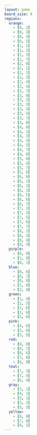 ```yaml
---
layout: game
board_size: 9
regions:
  orange:
    - [0, 2]
    - [0, 3]
    - [0, 4]
    - [0, 5]
    - [1, 1]
    - [1, 2]
    - [1, 3]
    - [1, 7]
    - [2, 0]
    - [2, 1]
    - [2, 2]
    - [2, 3]
    - [2, 4]
    - [2, 5]
    - [2, 7]
    - [3, 0]
    - [3, 2]
    - [3, 3]
    - [3, 4]
    - [3, 5]
    - [3, 7]
    - [3, 8]
    - [4, 0]
    - [4, 2]
    - [4, 3]
    - [4, 4]
    - [4, 5]
    - [4, 7]
    - [4, 8]
    - [5, 0]
    - [5, 4]
    - [5, 7]
    - [5, 8]
    - [6, 0]
    - [6, 1]
    - [6, 2]
    - [6, 3]
    - [6, 5]
    - [6, 6]
    - [6, 7]
    - [7, 1]
    - [7, 2]
    - [7, 5]
    - [7, 6]
    - [7, 7]
    - [8, 2]
    - [8, 3]
    - [8, 4]
    - [8, 5]
  purple:
    - [0, 0]
    - [1, 0]
    - [0, 1]
  blue:
    - [0, 6]
    - [0, 7]
    - [0, 8]
    - [1, 8]
    - [2, 8]
  green:
    - [1, 4]
    - [1, 5]
    - [1, 6]
    - [2, 6]
    - [3, 6]
  pink:
    - [4, 6]
    - [5, 6]
    - [5, 5]
  red:
    - [8, 8]
    - [8, 7]
    - [8, 6]
    - [7, 8]
    - [6, 8]
  teal:
    - [7, 3]
    - [7, 4]
    - [6, 4]
  gray:
    - [3, 1]
    - [4, 1]
    - [5, 1]
    - [5, 2]
    - [5, 3]
  yellow:
    - [8, 0]
    - [7, 0]
    - [8, 1]
---
```

<script>
    const boardSize = {{ page.board_size }};
    const regions = {{ page.regions | jsonify }};
</script>